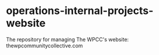 # operations-internal-projects-website
The repository for managing The WPCC's website: thewpcommunitycollective.com
